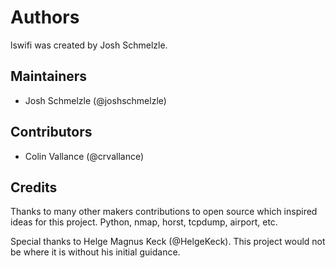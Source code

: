 # Authors

lswifi was created by Josh Schmelzle.

## Maintainers

- Josh Schmelzle (@joshschmelzle)

## Contributors

- Colin Vallance (@crvallance)

## Credits

Thanks to many other makers contributions to open source which inspired ideas for this project. Python, nmap, horst, tcpdump, airport, etc.

Special thanks to Helge Magnus Keck (@HelgeKeck). This project would not be where it is without his initial guidance.
